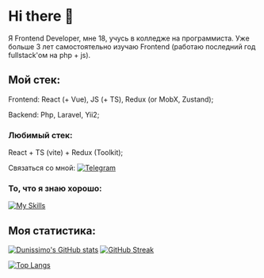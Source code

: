 # Hi there 👋

Я Frontend Developer, мне 18, учусь в колледже на программиста. Уже больше 3 лет самостоятельно изучаю Frontend (работаю последний год fullstack'ом на php + js). 

## Мой стек: 
Frontend: React (+ Vue), JS (+ TS), Redux (or MobX, Zustand); 

Backend: Php, Laravel, Yii2;

### Любимый стек:
React + TS (vite) + Redux (Toolkit);

Связаться со мной: [![Telegram](https://img.shields.io/badge/-Dunissimo-gray?style=flat&logo=Telegram&logoColor=white)](https://t.me/Dunis_simo)

### То, что я знаю хорошо:

[![My Skills](https://skillicons.dev/icons?i=js,react,redux,ts,git,github,figma,linux,nodejs,vscode)](https://skillicons.dev)

<!--
Here are some ideas to get you started:

- 🔭 I’m currently working on ...
- 🌱 I’m currently learning ...
- 👯 I’m looking to collaborate on ...
- 💬 Ask me about ...
- 📫 How to reach me: ...
- ⚡ Fun fact: ...
-->

## Моя статистика: 

[![Dunissimo's GitHub stats](https://github-readme-stats.vercel.app/api?username=Dunissimo&show_icons=true)](https://github.com/anuraghazra/github-readme-stats) 
[![GitHub Streak](https://streak-stats.demolab.com/?user=Dunissimo)](https://git.io/streak-stats)

[![Top Langs](https://github-readme-stats.vercel.app/api/top-langs/?username=Dunissimo&langs_count=10)](https://github.com/anuraghazra/github-readme-stats)
